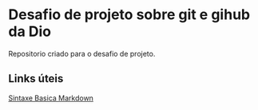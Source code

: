 # Desafio de projeto sobre git e gihub da Dio
Repositorio criado para o desafio de projeto.

## Links úteis
[Sintaxe Basica Markdown](https://www.markdownguide.org/basic-syntax/)
